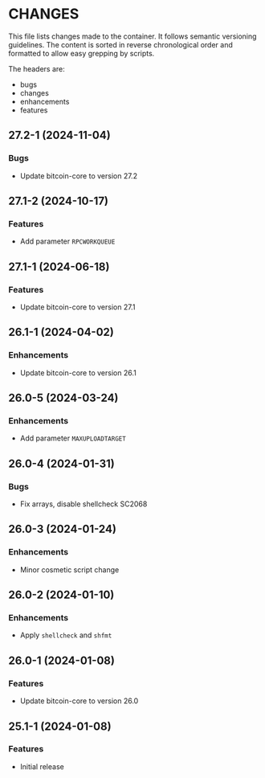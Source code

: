 # CHANGES

This file lists changes made to the container. It follows semantic versioning
guidelines. The content is sorted in reverse chronological order and formatted
to allow easy grepping by scripts.

The headers are:
- bugs
- changes
- enhancements
- features

## 27.2-1 (2024-11-04)

### Bugs

- Update bitcoin-core to version 27.2

## 27.1-2 (2024-10-17)

### Features

- Add parameter `RPCWORKQUEUE`

## 27.1-1 (2024-06-18)

### Features

- Update bitcoin-core to version 27.1

## 26.1-1 (2024-04-02)

### Enhancements

- Update bitcoin-core to version 26.1

## 26.0-5 (2024-03-24)

### Enhancements

- Add parameter `MAXUPLOADTARGET`

## 26.0-4 (2024-01-31)

### Bugs

- Fix arrays, disable shellcheck SC2068

## 26.0-3 (2024-01-24)

### Enhancements

- Minor cosmetic script change

## 26.0-2 (2024-01-10)

### Enhancements

- Apply `shellcheck` and `shfmt`

## 26.0-1 (2024-01-08)

### Features

- Update bitcoin-core to version 26.0

## 25.1-1 (2024-01-08)

### Features

- Initial release
